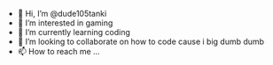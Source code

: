 - 👋 Hi, I’m @dude105tanki
- 👀 I’m interested in gaming
- 🌱 I’m currently learning coding
- 💞️ I’m looking to collaborate on how to code cause i big dumb dumb
- 📫 How to reach me ...

<!---
dude105tanki/dude105tanki is a ✨ special ✨ repository because its `README.md` (this file) appears on your GitHub profile.
You can click the Preview link to take a look at your changes.
--->
